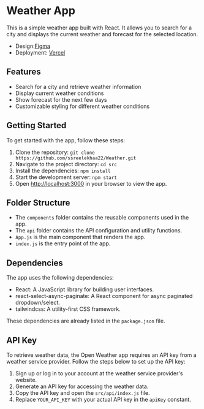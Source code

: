 # Weather App

This is a simple weather app built with React. It allows you to search for a city and displays the current weather and forecast for the selected location.

- Design:[Figma](https://www.figma.com/file/PXcD0nDkdC5Qxl9bMVWfXj/Untitled?type=design&node-id=0-1&t=vdkfhxZN9wk2yorJ-0)
- Deployment: [Vercel](weather-snowy-three.vercel.app)

## Features

- Search for a city and retrieve weather information
- Display current weather conditions
- Show forecast for the next few days
- Customizable styling for different weather conditions

## Getting Started

To get started with the app, follow these steps:

1. Clone the repository: `git clone https://github.com/ssreelekhaa22/Weather.git`
2. Navigate to the project directory: `cd src`
3. Install the dependencies: `npm install`
4. Start the development server: `npm start`
5. Open [http://localhost:3000](http://localhost:3000) in your browser to view the app.

## Folder Structure

- The `components` folder contains the reusable components used in the app.
- The `api` folder contains the API configuration and utility functions.
- `App.js` is the main component that renders the app.
- `index.js` is the entry point of the app.

## Dependencies

The app uses the following dependencies:

- React: A JavaScript library for building user interfaces.
- react-select-async-paginate: A React component for async paginated dropdown/select.
- tailwindcss: A utility-first CSS framework.

These dependencies are already listed in the `package.json` file.

## API Key

To retrieve weather data, the Open Weather app requires an API key from a weather service provider. Follow the steps below to set up the API key:

1. Sign up or log in to your account at the weather service provider's website.
2. Generate an API key for accessing the weather data.
3. Copy the API key and open the `src/api/index.js` file.
4. Replace `YOUR_API_KEY` with your actual API key in the `apiKey` constant.

